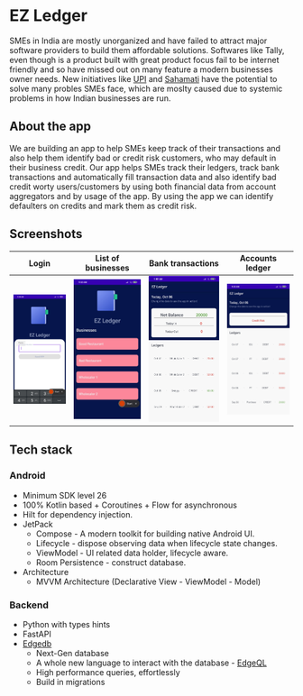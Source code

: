 # EZ Ledger

SMEs in India are mostly unorganized and have failed to attract major software providers to build them affordable solutions. Softwares like Tally, even though is a product built with great product focus fail to be internet friendly and so have missed out on many feature a modern businesses owner needs.
New initiatives like [UPI](https://www.npci.org.in/what-we-do/upi/product-overview) and [Sahamati](https://sahamati.org.in/) have the potential to solve many probles SMEs face, which are moslty caused due to systemic problems in how Indian businesses are run.

## About the app

We are building an app to help SMEs keep track of their transactions and also help them identify bad or credit risk customers, who may default in their business credit.
Our app helps SMEs track their ledgers, track bank transactions and automatically fill transaction data and also identify bad credit worty users/customers by using both financial data from account aggregators and by usage of the app. By using the app we can identify defaulters on credits and mark them as credit risk.

## Screenshots

Login             |  List of businesses | Bank transactions | Accounts ledger
:-------------------------:|:-------------------------:|:-------------------------:|:-------------------------:
<img src="./docs/1.jpg" alt="Login" width="200"/>  |  <img src="./docs/2.jpg" alt="List of businesses" width="200"/> | <img src="./docs/3.jpg" alt="Bank transactions" width="200"/> | <img src="./docs/4.jpg" alt="Login" width="200"/>

## Tech stack

### Android
* Minimum SDK level 26
* 100% Kotlin based + Coroutines + Flow for asynchronous
* Hilt for dependency injection.
* JetPack
  * Compose - A modern toolkit for building native Android UI.
  * Lifecycle - dispose observing data when lifecycle state changes.
  * ViewModel - UI related data holder, lifecycle aware.
  * Room Persistence - construct database.
* Architecture
  * MVVM Architecture (Declarative View - ViewModel - Model)

### Backend
* Python with types hints
* FastAPI
* [Edgedb](https://www.edgedb.com/)
  * Next-Gen database
  * A whole new language to interact with the database - [EdgeQL](https://www.edgedb.com/docs/edgeql/index)
  * High performance queries, effortlessly
  * Build in migrations
